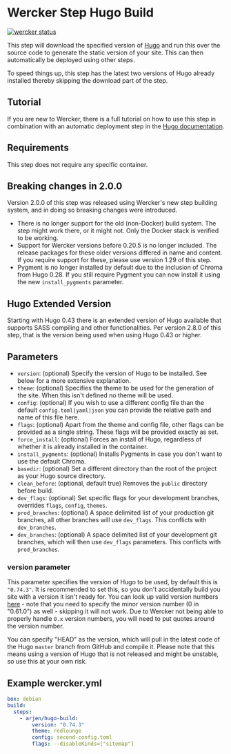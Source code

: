 # Wercker Step Hugo Build

[![wercker status](https://app.wercker.com/status/358634e8ec6ce30b40b2819ef671e273/s/master "wercker status")](https://app.wercker.com/project/byKey/358634e8ec6ce30b40b2819ef671e273)

This step will download the specified version of [Hugo](http://gohugo.io) and run this over the source code to generate the static version of your site. This can then automatically be deployed using other steps.

To speed things up, this step has the latest two versions of Hugo already installed thereby skipping the download part of the step.

## Tutorial

If you are new to Wercker, there is a full tutorial on how to use this step in combination with an automatic deployment step in the [Hugo documentation](http://gohugo.io/tutorials/automated-deployments/).

## Requirements

This step does not require any specific container.

## Breaking changes in 2.0.0

Version 2.0.0 of this step was released using Wercker's new step building system, and in doing so breaking changes were introduced.

* There is no longer support for the old (non-Docker) build system. The step might work there, or it might not. Only the Docker stack is verified to be working.
* Support for Wercker versions before 0.20.5 is no longer included. The release packages for these older versions differed in name and content. If you require support for these, please use version 1.29 of this step.
* Pygment is no longer installed by default due to the inclusion of Chroma from Hugo 0.28. If you still require Pygment you can now install it using the new `install_pygments` parameter.

## Hugo Extended Version

Starting with Hugo 0.43 there is an extended version of Hugo available that supports SASS compiling and other functionalities. Per version 2.8.0 of this step, that is the version being used when using Hugo 0.43 or higher.

## Parameters

* `version`: (optional) Specify the version of Hugo to be installed. See below for a more extensive explanation.
* `theme`: (optional) Specifies the theme to be used for the generation of the site. When this isn't defined no theme will be used.
* `config`: (optional) If you wish to use a different config file than the default `config.toml|yaml|json` you can provide the relative path and name of this file here.
* `flags`: (optional) Apart from the theme and config file, other flags can be provided as a single string. These flags will be provided exactly as set.
* `force_install`: (optional) Forces an install of Hugo, regardless of whether it is already installed in the container.
* `install_pygments`: (optional) Installs Pygments in case you don't want to use the default Chroma.
* `basedir`: (optional) Set a different directory than the root of the project as your Hugo source directory.
* `clean_before`: (optional, default true) Removes the `public` directory before build.
* `dev_flags`: (optional) Set specific flags for your development branches, overrides `flags`, `config`, `themes`.
* `prod_branches`: (optional) A space delimited list of your production git branches, all other branches will use `dev_flags`. This conflicts with `dev_branches`.
* `dev_branches`: (optional) A space delimited list of your development git branches, which will then use `dev_flags` parameters. This conflicts with `prod_branches`.

### version parameter

This parameter specifies the version of Hugo to be used, by default this is `"0.74.3"`. It is recommended to set this, so you don't accidentally build you site with a version it isn't ready for. You can look up valid version numbers [here](https://github.com/gohugoio/hugo/releases/) - note that you need to specify the minor version number (0 in "0.61.0") as well - skipping it will not work. Due to Wercker not being able to properly handle `0.x` version numbers, you will need to put quotes around the version number.

You can specify "HEAD" as the version, which will pull in the latest code of the Hugo `master` branch from GitHub and compile it. Please note that this means using a version of Hugo that is not released and might be unstable, so use this at your own risk.

## Example wercker.yml

```yml
box: debian
build:
  steps:
    - arjen/hugo-build:
        version: "0.74.3"
        theme: redlounge
        config: second-config.toml
        flags: --disableKinds=["sitemap"]
```

